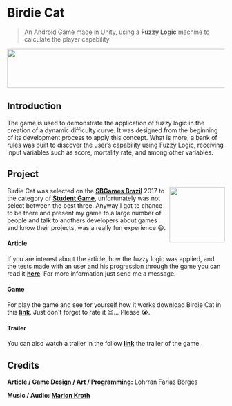 # Birdie Cat

> An Android Game made in Unity, using a **Fuzzy Logic** machine to calculate the player capability.

<p align="center">
  <img width="728" height="90" src="https://i.ibb.co/JFzJKcP/birdiecat-banner.png">
</p>


## Introduction
The game is used to demonstrate the application of fuzzy logic in the creation of a dynamic difficulty curve. It was designed from the beginning of its development process to apply this concept. What is more, a bank of rules was built to discover the user’s capability using Fuzzy Logic, receiving input variables such as score, mortality rate, and among other variables.

## Project
<img align="right" width="128" height="128" src="https://i.ibb.co/pP0kzp9/estudantes-preto-en-selecao.png">Birdie Cat was selected on the **[SBGames Brazil](https://www.sbgames.org/)** 2017 to the category of **[Student Game](http://sbgames.org/sbgames2017/downloads/festival_selecao.pdf)**, unfortunately was not select between the best three. Anyway I got te chance to be there and present my game to a large number of people and talk to anothers developers about games and know their projects, was a really fun experience 😄.

#### Article
If you are interest about the article, how the fuzzy logic was applied, and the tests made with an user and his progression through the game you can read it **[here](https://drive.google.com/open?id=1l_y9IKRRhhthikGR-ec0Fi8hk4KaWG8C)**. For more information just send me a message.

#### Game
For play the game and see for yourself how it works download Birdie Cat in this **[link](https://play.google.com/store/apps/details?id=com.LFB.CatGame&hl=pt_BR)**. Just don't forget to rate it 😉... Please 😭.

#### Trailer
You can also watch a trailer in the follow **[link](https://www.youtube.com/watch?v=JsedJq-zJGQ)** the trailer of the game.


## Credits

**Article / Game Design / Art / Programming:** Lohrran Farias Borges

**Music / Audio:** **[Marlon Kroth](https://br.linkedin.com/in/marlon-kroth-32778b39)** 

